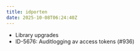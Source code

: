 ```yaml
---
title: idporten
date: 2025-10-08T06:24:40Z
---
```

- Library upgrades
- ID-5676: Auditlogging av access tokens (#936)

